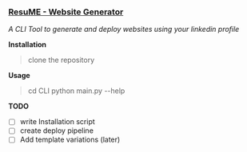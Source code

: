 ### [ResuME - Website Generator ](https://github.com/ishita1805/ResuME)
*A CLI Tool to generate and deploy websites using your linkedin profile*

**Installation**
> clone the repository

**Usage**
> cd CLI
> python main.py --help

**TODO**
 - [ ] write Installation script 
 - [ ] create deploy pipeline
 - [ ] Add template variations (later)
